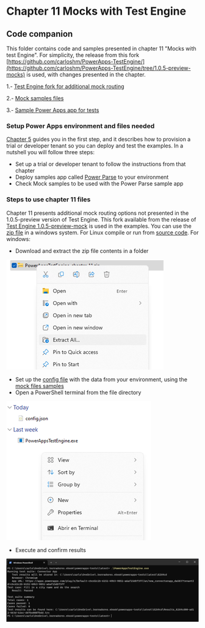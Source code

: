 # Chapter 11 Mocks with Test Engine
## Code companion

This folder contains code and samples presented in chapter 11 "Mocks with test Engine". For simplicity, the release from this fork [https://github.com/carloshm/PowerApps-TestEngine/](https://github.com/carloshm/PowerApps-TestEngine/tree/1.0.5-preview-mocks) is used, with changes presented in the chapter.

1.- [Test Engine fork for additional mock routing](PowerAppsTestEngine_chapter_11.zip)

2.- [Mock samples files](mock-samples.zip)

3.- [Sample Power Apps app for tests](PowerParse_20230702205914.zip)

### Setup Power Apps environment and files needed
[Chapter 5](../chapter-05) guides you in the first step, and it describes how to provision a trial or developer tenant so you can deploy and test the examples. In a nutshell you will follow three steps:
- Set up a trial or developer tenant to follow the instructions from that chapter
- Deploy samples app called [Power Parse](PowerParse_20230702205914.zip) to your environment
- Check Mock samples to be used with the Power Parse sample app

### Steps to use chapter 11 files
Chapter 11 presents additional mock routing options not presented in the 1.0.5-preview version of Test Engine. This fork available from the release of [Test Engine 1.0.5-preview-mock](https://github.com/carloshm/PowerApps-TestEngine/tree/1.0.5-preview-mocks) is used in the examples.
You can use the [zip file](PowerAppsTestEngine_chapter_11.zip) in a windows system. For Linux compile or run from [source code](https://github.com/carloshm/PowerApps-TestEngine/tree/1.0.5-preview-mocks).
For windows:
- Download and extract the zip file contents in a folder

![Alt text](extract-files_screenshot.png)
- Set up the [config file](https://github.com/microsoft/PowerApps-TestEngine#2-set-up-the-config-file) with the data from your environment, using the [mock files samples](mock-samples.zip)
- Open a PowerShell terminal from the file directory

![Alt text](open-terminal_screenshot.png)
- Execute and confirm results

![Alt text](run-files_screenshot.png)
